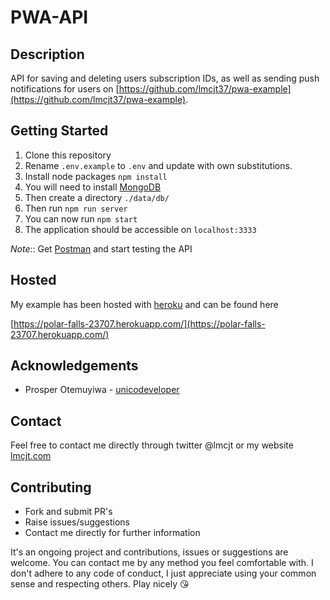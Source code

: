 # PWA-API

## Description
API for saving and deleting users subscription IDs, as well as sending push notifications for users on [https://github.com/lmcjt37/pwa-example](https://github.com/lmcjt37/pwa-example).

## Getting Started
1. Clone this repository
2. Rename `.env.example` to `.env` and update with own substitutions.
3. Install node packages `npm install`
4. You will need to install [MongoDB](https://docs.mongodb.com/manual/administration/install-community/)
5. Then create a directory `./data/db/`
6. Then run `npm run server`
7. You can now run `npm start`
8. The application should be accessible on `localhost:3333`

_Note_:: Get [Postman](https://www.getpostman.com) and start testing the API

## Hosted

My example has been hosted with [heroku](https://www.heroku.com) and can be found here

[https://polar-falls-23707.herokuapp.com/](https://polar-falls-23707.herokuapp.com/)

## Acknowledgements
* Prosper Otemuyiwa - [unicodeveloper](https://github.com/unicodeveloper)

## Contact
Feel free to contact me directly through twitter @lmcjt or my website [lmcjt.com](http://lmcjt.com)

## Contributing
- Fork and submit PR's
- Raise issues/suggestions
- Contact me directly for further information

It's an ongoing project and contributions, issues or suggestions are welcome. You can contact me by any method you feel comfortable with. I don't adhere to any code of conduct, I just appreciate using your common sense and respecting others. Play nicely :kissing_heart:
